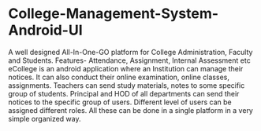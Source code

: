 # College-Management-System-Android-UI
A well designed All-In-One-GO platform for College Administration, Faculty and Students. Features- Attendance, Assignment, Internal Assessment etc
eCollege is an android application where an Institution can manage their notices. It
can also conduct their online examination, online classes, assignments. Teachers can
send study materials, notes to some specific group of students. Principal and HOD of
all departments can send their notices to the specific group of users. Different level of
users can be assigned different roles. All these can be done in a single platform in a
very simple organized way.
